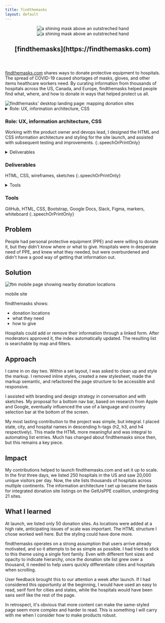 ```yaml
---
title: findthemasks
layout: default
---
```


<article class="projContainer" markdown="1">
<div class="projLimitWidth" markdown="1">

<header class="flexCenter flexCol">
<img src="images/ftm-logo-dk.svg" alt="a shining mask above an outstreched hand" class="preferDark logoInLock">
<img src="images/ftm-logo-lt.svg" alt="a shining mask above an outstreched hand" class="preferLight logoInLock">
<h1 class="lockupBreakVert" markdown="1">[findthemasks](https://findthemasks.com)</h1>
</header>

[findthemasks.com](https://findthemasks.com) shares ways to donate protective equipment to hospitals. The spread of COVID-19 caused shortages of masks, gloves, and other items healthcare workers need. By curating information from thousands of hospitals across the US, Canada, and Europe, findthemasks helped people find what, where, and how to donate in ways that helped protect us all.

<img src="/images/ftm/ftm.jpg" class="centerImg medImgHeight" alt="findthemasks' desktop landing page: mapping donation sites">

<section markdown="1">
<details aria-expanded="true/false" tabindex="0" role="button" class="smallerBreak screenOnly"> <!-- for accessibility, details elements are set to not show if a screen reader or printer is being used -->
<summary>Role: UX, information architecture, CSS</summary>
<div>
Working with the product owner and devops lead, I designed the HTML and CSS information architecture and styling for the site launch, and assisted with subsequent testing and improvements.
</div>
</details>

<h3 class="speechOrPrintOnly">Role: UX, information architecture, CSS</h3> <!-- accessible version of above for screen readers and printing -->

Working with the product owner and devops lead, I designed the HTML and CSS information architecture and styling for the site launch, and assisted with subsequent testing and improvements.
{:.speechOrPrintOnly}

<details aria-expanded="true/false" tabindex="0" role="button" class="smallestBreak screenOnly">
<summary>Deliverables</summary>
<div>
HTML, CSS, wireframes, sketches, site prototypes
</div>
</details>

<h3 class="speechOrPrintOnly">Deliverables</h3> <!-- accessible version of above -->

HTML, CSS, wireframes, sketches
{:.speechOrPrintOnly}

<details aria-expanded="true/false" tabindex="0" role="button" class="smallestBreak screenOnly">
<summary>Tools</summary>
<div>
GitHub, HTML, CSS, Bootstrap, Google Docs, Slack, Figma, markers, whiteboard
</div>
</details>

<h3 class="speechOrPrintOnly">Tools</h3> <!-- accessible version of above -->

GitHub, HTML, CSS, Bootstrap, Google Docs, Slack, Figma, markers, whiteboard
{:.speechOrPrintOnly}
</section>

<section class="medBreak" markdown="1">
<h2 class="centerGrid" markdown="1">Problem</h2>

People had personal protective equipment (PPE) and were willing to donate it, but they didn't know where or what to give. Hospitals were in desperate need of PPE, and knew what they needed, but were overburdened and didn't have a good way of getting that information out.
</section>

<section class="medBreak" markdown="1">
<h2 class="centerGrid" markdown="1">Solution</h2>

<div class="conditionalFlexRow">
<div class="illustCard">
<img src="images/ftm/ftmMob.jpg" alt="ftm mobile page showing nearby donation locations" class="captionedImg medImgHeight conditionalRightMarg minWidthVW">
<p class="caption">mobile site</p>
</div>


findthemasks shows:
- donation locations
- what they need
- how to give

Hospitals could add or remove their information through a linked form. After moderators approved it, the index automatically updated. The resulting list is searchable by map and filters.
</div>
</section>

<section class="medBreak" markdown="1">
<h2 class="centerGrid" markdown="1">Approach</h2>

I came in on day two. Within a set layout, I was asked to clean up and style the markup. I removed inline styles, created a new stylesheet, made the markup semantic, and refactored the page structure to be accessible and responsive.

I assisted with branding and design strategy in conversation and with sketches. My proposal for a bottom nav bar, based on research from Apple and Google, eventually influenced the use of a language and country selection bar at the bottom of the screen.

My most lasting contribution to the project was simple, but integral. I placed state, city, and hospital names in descending h-tags (h2, h3, and h4 respectively). This made the HTML more meaningful and was integral to automating list entries. Much has changed about findthemasks since then, but this remains a key piece.
</section>

<section class="medBreak" markdown="1">
<h2 class="centerGrid" markdown="1">Impact</h2>

My contributions helped to launch findthemasks.com and set it up to scale. In the first three days, we listed 250 hospitals in the US and saw 20,000 unique visitors per day. Now, the site lists thousands of hospitals across multiple continents. The information architecture I set up became the basis for integrated donation site listings on the GetUsPPE coalition, undergirding 21 sites.
</section>

<section class="medBreak" markdown="1">
<h2 class="centerGrid">What I learned</h2>

At launch, we listed only 50 donation sites. As locations were added at a high rate, anticipating issues of scale was important. The HTML structure I chose worked well here. But the styling could have done more.

findthemasks operates on a strong assumption that users arrive already motivated, and so it attempts to be as simple as possible. I had tried to stick to this theme using a single font family. Even with different font sizes and opacity to indicate hierarchy, once the donation site list grew over a thousand, it needed to help users quickly differentiate cities and hospitals when scrolling.

User feedback brought this to our attention a week after launch. If I had considered this opportunity at the beginning, I would have used an easy to read, serif font for cities and states, while the hospitals would have been sans serif like the rest of the page.

In retrospect, it's obvious that more content can make the same-styled page seem more complex and harder to read. This is something I will carry with me when I consider how to make products robust.
</section>
</div>
</article>
